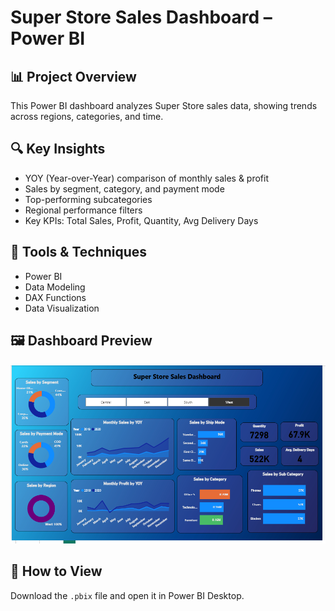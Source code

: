 # Super Store Sales Dashboard – Power BI

## 📊 Project Overview
This Power BI dashboard analyzes Super Store sales data, showing trends across regions, categories, and time.

## 🔍 Key Insights
- YOY (Year-over-Year) comparison of monthly sales & profit  
- Sales by segment, category, and payment mode  
- Top-performing subcategories  
- Regional performance filters  
- Key KPIs: Total Sales, Profit, Quantity, Avg Delivery Days  

## 🧠 Tools & Techniques
- Power BI  
- Data Modeling  
- DAX Functions  
- Data Visualization  

## 🖼️ Dashboard Preview
![Dashboard Preview](Dashboard_Screenshot.png)

## 🚀 How to View
Download the `.pbix` file and open it in Power BI Desktop.
